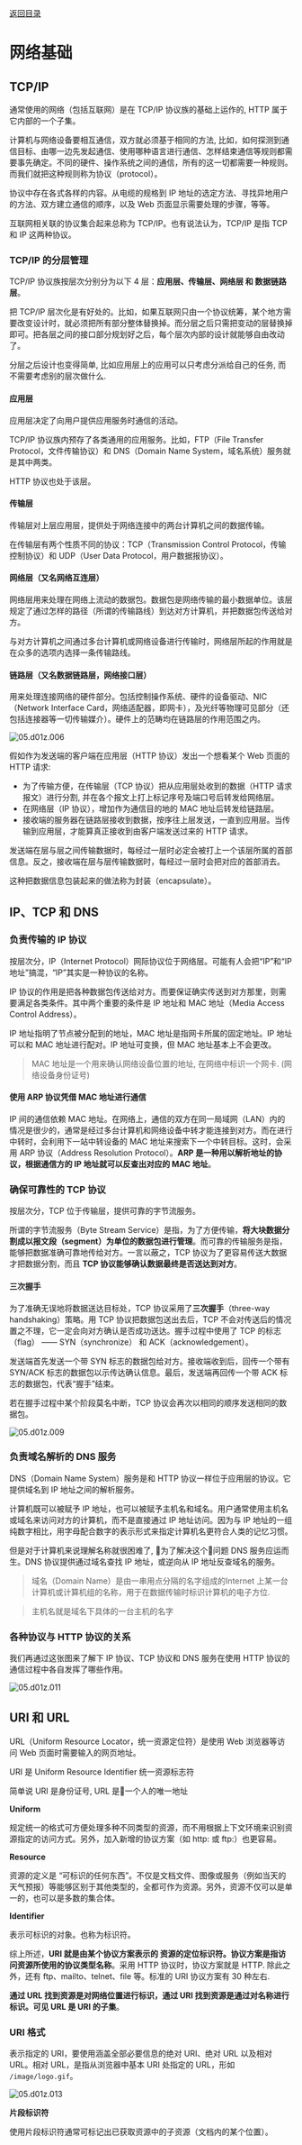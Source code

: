 [返回目录](./readme.md)

# 网络基础

## TCP/IP 

通常使用的网络（包括互联网）是在 TCP/IP 协议族的基础上运作的, HTTP 属于它内部的一个子集。

计算机与网络设备要相互通信，双方就必须基于相同的方法, 比如，如何探测到通信目标、由哪一边先发起通信、使用哪种语言进行通信、怎样结束通信等规则都需要事先确定。不同的硬件、操作系统之间的通信，所有的这一切都需要一种规则。而我们就把这种规则称为协议（protocol）。

协议中存在各式各样的内容。从电缆的规格到 IP 地址的选定方法、寻找异地用户的方法、双方建立通信的顺序，以及 Web 页面显示需要处理的步骤，等等。

互联网相关联的协议集合起来总称为 TCP/IP。也有说法认为，TCP/IP 是指 TCP 和 IP 这两种协议。

### TCP/IP 的分层管理

TCP/IP 协议族按层次分别分为以下 4 层：**应用层、传输层、网络层 和 数据链路层**。

把 TCP/IP 层次化是有好处的。比如，如果互联网只由一个协议统筹，某个地方需要改变设计时，就必须把所有部分整体替换掉。而分层之后只需把变动的层替换掉即可。把各层之间的接口部分规划好之后，每个层次内部的设计就能够自由改动了。

分层之后设计也变得简单, 比如应用层上的应用可以只考虑分派给自己的任务, 而不需要考虑别的层次做什么.

#### 应用层

应用层决定了向用户提供应用服务时通信的活动。

TCP/IP 协议族内预存了各类通用的应用服务。比如，FTP（File Transfer Protocol，文件传输协议）和 DNS（Domain Name System，域名系统）服务就是其中两类。

HTTP 协议也处于该层。

#### 传输层

传输层对上层应用层，提供处于网络连接中的两台计算机之间的数据传输。

在传输层有两个性质不同的协议：TCP（Transmission Control Protocol，传输控制协议）和 UDP（User Data Protocol，用户数据报协议）。

#### 网络层（又名网络互连层）

网络层用来处理在网络上流动的数据包。数据包是网络传输的最小数据单位。该层规定了通过怎样的路径（所谓的传输路线）到达对方计算机，并把数据包传送给对方。

与对方计算机之间通过多台计算机或网络设备进行传输时，网络层所起的作用就是在众多的选项内选择一条传输路线。

#### 链路层（又名数据链路层，网络接口层）

用来处理连接网络的硬件部分。包括控制操作系统、硬件的设备驱动、NIC（Network Interface Card，网络适配器，即网卡），及光纤等物理可见部分（还包括连接器等一切传输媒介）。硬件上的范畴均在链路层的作用范围之内。

![05.d01z.006](https://i.imgur.com/kWbSabC.png)

假如作为发送端的客户端在应用层（HTTP 协议）发出一个想看某个 Web 页面的 HTTP 请求:

* 为了传输方便，在传输层（TCP 协议）把从应用层处收到的数据（HTTP 请求报文）进行分割, 并在各个报文上打上标记序号及端口号后转发给网络层。
* 在网络层（IP 协议），增加作为通信目的地的 MAC 地址后转发给链路层。
* 接收端的服务器在链路层接收到数据，按序往上层发送，一直到应用层。当传输到应用层，才能算真正接收到由客户端发送过来的 HTTP 请求。

发送端在层与层之间传输数据时，每经过一层时必定会被打上一个该层所属的首部信息。反之，接收端在层与层传输数据时，每经过一层时会把对应的首部消去。

这种把数据信息包装起来的做法称为封装（encapsulate）。 

## IP、TCP 和 DNS 

### 负责传输的 IP 协议

按层次分，IP（Internet Protocol）网际协议位于网络层。可能有人会把“IP”和“IP 地址”搞混，“IP”其实是一种协议的名称。

IP 协议的作用是把各种数据包传送给对方。而要保证确实传送到对方那里，则需要满足各类条件。其中两个重要的条件是 IP 地址和 MAC 地址（Media Access Control Address）。

IP 地址指明了节点被分配到的地址，MAC 地址是指网卡所属的固定地址。IP 地址可以和 MAC 地址进行配对。IP 地址可变换，但 MAC 地址基本上不会更改。

> MAC 地址是一个用来确认网络设备位置的地址, 在网络中标识一个网卡. (网络设备身份证号)

#### 使用 ARP 协议凭借 MAC 地址进行通信

IP 间的通信依赖 MAC 地址。在网络上，通信的双方在同一局域网（LAN）内的情况是很少的，通常是经过多台计算机和网络设备中转才能连接到对方。而在进行中转时，会利用下一站中转设备的 MAC 地址来搜索下一个中转目标。这时，会采用 ARP 协议（Address Resolution Protocol）。**ARP 是一种用以解析地址的协议，根据通信方的 IP 地址就可以反查出对应的 MAC 地址**。

### 确保可靠性的 TCP 协议

按层次分，TCP 位于传输层，提供可靠的字节流服务。

所谓的字节流服务（Byte Stream Service）是指，为了方便传输，**将大块数据分割成以报文段（segment）为单位的数据包进行管理**。而可靠的传输服务是指，能够把数据准确可靠地传给对方。一言以蔽之，TCP 协议为了更容易传送大数据才把数据分割，而且 **TCP 协议能够确认数据最终是否送达到对方**。

#### 三次握手

为了准确无误地将数据送达目标处，TCP 协议采用了**三次握手**（three-way handshaking）策略。用 TCP 协议把数据包送出去后，TCP 不会对传送后的情况置之不理，它一定会向对方确认是否成功送达。握手过程中使用了 TCP 的标志（flag） —— SYN（synchronize） 和 ACK（acknowledgement）。

发送端首先发送一个带 SYN 标志的数据包给对方。接收端收到后，回传一个带有 SYN/ACK 标志的数据包以示传达确认信息。最后，发送端再回传一个带 ACK 标志的数据包，代表“握手”结束。

若在握手过程中某个阶段莫名中断，TCP 协议会再次以相同的顺序发送相同的数据包。

![05.d01z.009](https://i.imgur.com/RZEQabL.png)

### 负责域名解析的 DNS 服务 

DNS（Domain Name System）服务是和 HTTP 协议一样位于应用层的协议。它提供域名到 IP 地址之间的解析服务。

计算机既可以被赋予 IP 地址，也可以被赋予主机名和域名。用户通常使用主机名或域名来访问对方的计算机，而不是直接通过 IP 地址访问。因为与 IP 地址的一组纯数字相比，用字母配合数字的表示形式来指定计算机名更符合人类的记忆习惯。

但是对于计算机来说理解名称就很困难了, 为了解决这个问题 DNS 服务应运而生。DNS 协议提供通过域名查找 IP 地址，或逆向从 IP 地址反查域名的服务。

> 域名（Domain Name）是由一串用点分隔的名字组成的Internet 上某一台计算机或计算机组的名称，用于在数据传输时标识计算机的电子方位.

> 主机名就是域名下具体的一台主机的名字

### 各种协议与 HTTP 协议的关系

我们再通过这张图来了解下 IP 协议、TCP 协议和 DNS 服务在使用 HTTP 协议的通信过程中各自发挥了哪些作用。

![05.d01z.011](https://i.imgur.com/Wj5qY3G.png)

## URI 和 URL 

URL（Uniform Resource Locator，统一资源定位符）是使用 Web 浏览器等访问 Web 页面时需要输入的网页地址。

URI 是 Uniform Resource Identifier 统一资源标志符

简单说 URI 是身份证号, URL 是一个人的唯一地址

**Uniform**

规定统一的格式可方便处理多种不同类型的资源，而不用根据上下文环境来识别资源指定的访问方式。另外，加入新增的协议方案（如 http: 或 ftp:）也更容易。

**Resource**

资源的定义是 “可标识的任何东西”。不仅是文档文件、图像或服务（例如当天的天气预报）等能够区别于其他类型的，全都可作为资源。另外，资源不仅可以是单一的，也可以是多数的集合体。

**Identifier**

表示可标识的对象。也称为标识符。

综上所述，**URI 就是由某个协议方案表示的 资源的定位标识符。协议方案是指访问资源所使用的协议类型名称**。采用 HTTP 协议时，协议方案就是 HTTP.  除此之外，还有 ftp、mailto、telnet、file 等。标准的 URI 协议方案有 30 种左右.

**通过 URL 找到资源是对网络位置进行标识，通过 URI 找到资源是通过对名称进行标识。可见 URL 是 URI 的子集**。

### URI 格式

表示指定的 URI，要使用涵盖全部必要信息的绝对 URI、绝对 URL 以及相对 URL。相对 URL，是指从浏览器中基本 URI 处指定的 URL，形如 `/image/logo.gif`。

![05.d01z.013](https://i.imgur.com/ACPZc6Q.png)

**片段标识符**

使用片段标识符通常可标记出已获取资源中的子资源（文档内的某个位置）。